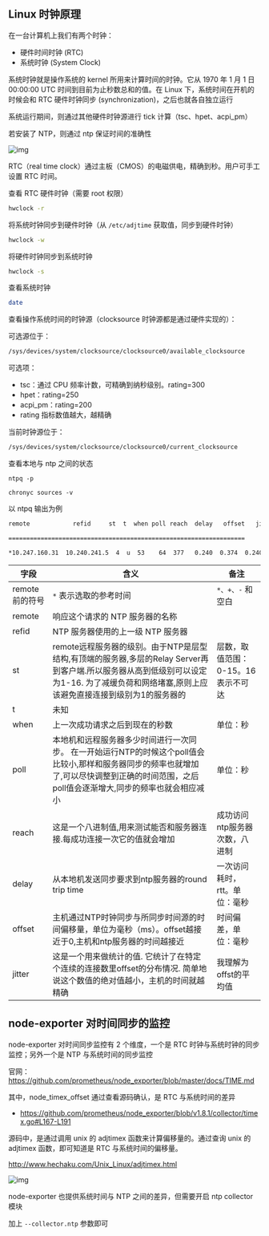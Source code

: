 ## Linux 时钟原理

在一台计算机上我们有两个时钟：

- 硬件时间时钟 (RTC)
- 系统时钟 (System Clock)

系统时钟就是操作系统的 kernel 所用来计算时间的时钟。它从 1970 年 1 月 1 日 00:00:00 UTC 时间到目前为止秒数总和的值。在 Linux 下，系统时间在开机的时候会和 RTC 硬件时钟同步 (synchronization)，之后也就各自独立运行

系统运行期间，则通过其他硬件时钟源进行 tick 计算（tsc、hpet、acpi_pm）

若安装了 NTP，则通过 ntp 保证时间的准确性

![img](./.assets/timex/900737-20201214114634214-2141348311.png)

RTC（real time clock）通过主板（CMOS）的电磁供电，精确到秒。用户可手工设置 RTC 时间。

查看 RTC 硬件时钟（需要 root 权限）

```bash
hwclock -r
```

将系统时钟同步到硬件时钟（从 `/etc/adjtime` 获取值，同步到硬件时钟）

```bash
hwclock -w
```

将硬件时钟同步到系统时钟

```bash
hwclock -s
```

查看系统时钟

```bash
date
```

查看操作系统时间的时钟源（clocksource 时钟源都是通过硬件实现的）：

可选源位于：

```bash
/sys/devices/system/clocksource/clocksource0/available_clocksource
```

可选项：

- tsc：通过 CPU 频率计数，可精确到纳秒级别。rating=300
- hpet：rating=250
- acpi_pm：rating=200
- rating 指标数值越大，越精确

当前时钟源位于：

```bash
/sys/devices/system/clocksource/clocksource0/current_clocksource
```

查看本地与 ntp 之间的状态

```
ntpq -p

chronyc sources -v
```

以 ntpq 输出为例

```bash
remote            refid     st  t  when poll reach  delay   offset   jitter

==================================================================

*10.247.160.31  10.240.241.5  4  u  53    64  377   0.240  0.374  0.240

```

| 字段           | 含义                                                         | 备注                               |
| -------------- | ------------------------------------------------------------ | ---------------------------------- |
| remote前的符号 | `*` 表示选取的参考时间                                       | `*、+、-` 和空白                   |
| remote         | 响应这个请求的 NTP 服务器的名称                              |                                    |
| refid          | NTP 服务器使用的上一级 NTP 服务器                            |                                    |
| st             | remote远程服务器的级别。由于NTP是层型结构,有顶端的服务器,多层的Relay Server再到客户端.所以服务器从高到低级别可以设定为1-16. 为了减缓负荷和网络堵塞,原则上应该避免直接连接到级别为1的服务器的 | 层数，取值范围：0-15。16表示不可达 |
| t              | 未知                                                         |                                    |
| when           | 上一次成功请求之后到现在的秒数                               | 单位：秒                           |
| poll           | 本地机和远程服务器多少时间进行一次同步。 在一开始运行NTP的时候这个poll值会比较小,那样和服务器同步的频率也就增加了,可以尽快调整到正确的时间范围，之后poll值会逐渐增大,同步的频率也就会相应减小 | 单位：秒                           |
| reach          | 这是一个八进制值,用来测试能否和服务器连接.每成功连接一次它的值就会增加 | 成功访问ntp服务器次数，八进制      |
| delay          | 从本地机发送同步要求到ntp服务器的round trip time             | 一次访问耗时，rtt。单位：毫秒      |
| offset         | 主机通过NTP时钟同步与所同步时间源的时间偏移量，单位为毫秒（ms）。offset越接近于0,主机和ntp服务器的时间越接近 | 时间偏差，单位：毫秒               |
| jitter         | 这是一个用来做统计的值. 它统计了在特定个连续的连接数里offset的分布情况. 简单地说这个数值的绝对值越小，主机的时间就越精确 | 我理解为offst的平均值              |

## node-exporter 对时间同步的监控

node-exporter 对时间同步监控有 2 个维度，一个是 RTC 时钟与系统时钟的同步监控；另外一个是 NTP 与系统时间的同步监控

官网：<https://github.com/prometheus/node_exporter/blob/master/docs/TIME.md>

其中，node_timex_offset 通过查看源码确认，是 RTC 与系统时间的差异

- <https://github.com/prometheus/node_exporter/blob/v1.8.1/collector/timex.go#L167-L191>

源码中，是通过调用 unix 的 adjtimex 函数来计算偏移量的。通过查询 unix 的 adjtimex 函数，即可知道是 RTC 与系统时间的偏移量。

<http://www.hechaku.com/Unix_Linux/adjtimex.html>

![img](./.assets/timex/900737-20201214145605925-2105836185.png)

node-exporter 也提供系统时间与 NTP 之间的差异，但需要开启 ntp collector 模块

加上 `--collector.ntp` 参数即可
